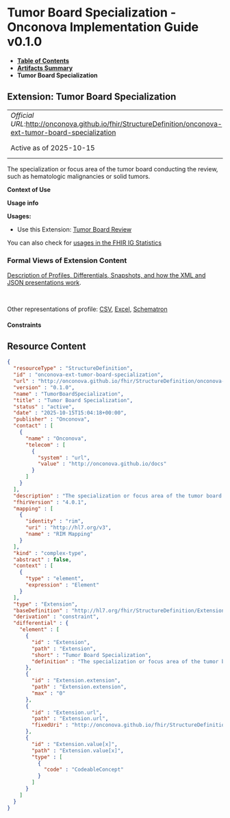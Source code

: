 # Tumor Board Specialization - Onconova Implementation Guide v0.1.0

* [**Table of Contents**](toc.md)
* [**Artifacts Summary**](artifacts.md)
* **Tumor Board Specialization**

## Extension: Tumor Board Specialization 

| | |
| :--- | :--- |
| *Official URL*:http://onconova.github.io/fhir/StructureDefinition/onconova-ext-tumor-board-specialization | *Version*:0.1.0 |
| Active as of 2025-10-15 | *Computable Name*:TumorBoardSpecialization |

The specialization or focus area of the tumor board conducting the review, such as hematologic malignancies or solid tumors.

**Context of Use**

**Usage info**

**Usages:**

* Use this Extension: [Tumor Board Review](StructureDefinition-onconova-tumor-board-review.md)

You can also check for [usages in the FHIR IG Statistics](https://packages2.fhir.org/xig/onconova.fhir|current/StructureDefinition/onconova-ext-tumor-board-specialization)

### Formal Views of Extension Content

 [Description of Profiles, Differentials, Snapshots, and how the XML and JSON presentations work](http://build.fhir.org/ig/FHIR/ig-guidance/readingIgs.html#structure-definitions). 

 

Other representations of profile: [CSV](StructureDefinition-onconova-ext-tumor-board-specialization.csv), [Excel](StructureDefinition-onconova-ext-tumor-board-specialization.xlsx), [Schematron](StructureDefinition-onconova-ext-tumor-board-specialization.sch) 

#### Constraints



## Resource Content

```json
{
  "resourceType" : "StructureDefinition",
  "id" : "onconova-ext-tumor-board-specialization",
  "url" : "http://onconova.github.io/fhir/StructureDefinition/onconova-ext-tumor-board-specialization",
  "version" : "0.1.0",
  "name" : "TumorBoardSpecialization",
  "title" : "Tumor Board Specialization",
  "status" : "active",
  "date" : "2025-10-15T15:04:18+00:00",
  "publisher" : "Onconova",
  "contact" : [
    {
      "name" : "Onconova",
      "telecom" : [
        {
          "system" : "url",
          "value" : "http://onconova.github.io/docs"
        }
      ]
    }
  ],
  "description" : "The specialization or focus area of the tumor board conducting the review, such as hematologic malignancies or solid tumors.",
  "fhirVersion" : "4.0.1",
  "mapping" : [
    {
      "identity" : "rim",
      "uri" : "http://hl7.org/v3",
      "name" : "RIM Mapping"
    }
  ],
  "kind" : "complex-type",
  "abstract" : false,
  "context" : [
    {
      "type" : "element",
      "expression" : "Element"
    }
  ],
  "type" : "Extension",
  "baseDefinition" : "http://hl7.org/fhir/StructureDefinition/Extension|4.0.1",
  "derivation" : "constraint",
  "differential" : {
    "element" : [
      {
        "id" : "Extension",
        "path" : "Extension",
        "short" : "Tumor Board Specialization",
        "definition" : "The specialization or focus area of the tumor board conducting the review, such as hematologic malignancies or solid tumors."
      },
      {
        "id" : "Extension.extension",
        "path" : "Extension.extension",
        "max" : "0"
      },
      {
        "id" : "Extension.url",
        "path" : "Extension.url",
        "fixedUri" : "http://onconova.github.io/fhir/StructureDefinition/onconova-ext-tumor-board-specialization"
      },
      {
        "id" : "Extension.value[x]",
        "path" : "Extension.value[x]",
        "type" : [
          {
            "code" : "CodeableConcept"
          }
        ]
      }
    ]
  }
}

```
